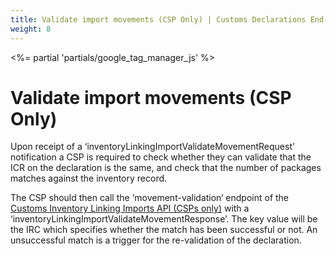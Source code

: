 ```yaml
---
title: Validate import movements (CSP Only) | Customs Declarations End-to-End Service Guide
weight: 8
---
```


<%= partial 'partials/google_tag_manager_js' %>

# Validate import movements (CSP Only)

Upon receipt of a ‘inventoryLinkingImportValidateMovementRequest’ notification a CSP is required to check whether they can validate that the ICR on the declaration is the same, and check that the number of packages matches against the inventory record. 

The CSP should then call the ‘movement-validation‘ endpoint of the [Customs Inventory Linking Imports API (CSPs only)](/api-documentation/docs/api/service/customs-inventory-linking-imports) with a ‘inventoryLinkingImportValidateMovementResponse’. 
The key value will be the IRC which specifies whether the match has been successful or not. An unsuccessful match is a trigger for the re-validation of the declaration.

